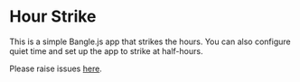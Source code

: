 # Hour Strike

This is a simple Bangle.js app that strikes the hours. You can also configure quiet time and set up the app to strike at half-hours.

Please raise issues [here](https://github.com/Weiming-Hu/hourstrike/issues).
